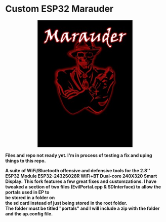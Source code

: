 
# Custom ESP32 Marauder
<p align="center"><img alt="Custom Marauder logo" src="https://github.com/ATOMNFT/CYD-ESP32Marauder/blob/master/pictures/M8.jpeg" width="300"></p>
<p align="center">

  <b>Files and repo not ready yet. I'm in process of testing a fix and uping things to this repo.</b>
  
  <b>A suite of WiFi/Bluetooth offensive and defensive tools for the 2.8'' ESP32 Module ESP32-2432S028R WiFi+BT Dual-core 240X320 Smart Display.</b>
  <b>This fork features a few great fixes and customzations. I have tweaked a section of two files (EvilPortal.cpp & SDInterface) to allow the portals used in EP to <br> be stored in a folder on<br>the sd card instead of just being stored in the root folder.</b>
  <br> 
  <b>The folder must be titled "portals" and I will include a zip with the folder and the ap.config file.</b>
  
  <br>
